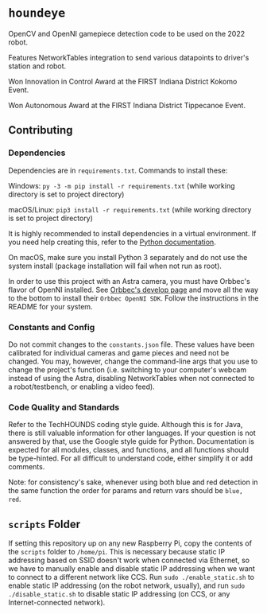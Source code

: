 # `houndeye`

OpenCV and OpenNI gamepiece detection code to be used on the 2022 robot.

Features NetworkTables integration to send various datapoints to driver's station and robot.

Won Innovation in Control Award at the FIRST Indiana District Kokomo Event.

Won Autonomous Award at the FIRST Indiana District Tippecanoe Event.

## Contributing

### Dependencies

Dependencies are in `requirements.txt`.
Commands to install these:

Windows: `py -3 -m pip install -r requirements.txt` (while working directory is set to project directory)

macOS/Linux: `pip3 install -r requirements.txt` (while working directory is set to project directory)

It is highly recommended to install dependencies in a virtual environment. If you need help creating this, refer to the [Python documentation](https://docs.python.org/3/library/venv.html).

On macOS, make sure you install Python 3 separately and do not use the system install (package installation will fail when not run as root).

In order to use this project with an Astra camera, you must have Orbbec's flavor of OpenNI installed. See [Orbbec's develop page](https://orbbec3d.com/index/Download.html) and move all the way to the bottom to install their `Orbbec OpenNI SDK`. Follow the instructions in the README for your system.

### Constants and Config

Do not commit changes to the `constants.json` file. These values have been calibrated for individual cameras and game pieces and need not be changed. You may, however, change the command-line args that you use to change the project's function (i.e. switching to your computer's webcam instead of using the Astra, disabling NetworkTables when not connected to a robot/testbench, or enabling a video feed).

### Code Quality and Standards

Refer to the TechHOUNDS coding style guide. Although this is for Java, there is still valuable information for other languages. If your question is not answered by that, use the Google style guide for Python. Documentation is expected for all modules, classes, and functions, and all functions should be type-hinted. For all difficult to understand code, either simplify it or add comments.

Note: for consistency's sake, whenever using both blue and red detection in the same function the order for params and return vars should be `blue, red`.

## `scripts` Folder

If setting this repository up on any new Raspberry Pi, copy the contents of the `scripts` folder to `/home/pi`. This is necessary because static IP addressing based on SSID doesn't work when connected via Ethernet, so we have to manually enable and disable static IP addressing when we want to connect to a different network like CCS. Run `sudo ./enable_static.sh` to enable static IP addressing (on the robot network, usually), and run `sudo ./disable_static.sh` to disable static IP addressing (on CCS, or any Internet-connected network).
